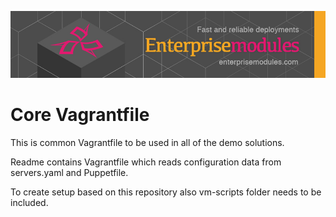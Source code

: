 [![Enterprise Modules](https://raw.githubusercontent.com/enterprisemodules/public_images/master/banner1.jpg)](https://www.enterprisemodules.com)
# Core Vagrantfile

This is common Vagrantfile to be used in all of the demo solutions.

Readme contains Vagrantfile which reads configuration data from servers.yaml and
Puppetfile.

To create setup based on this repository also vm-scripts folder needs to be
included.
